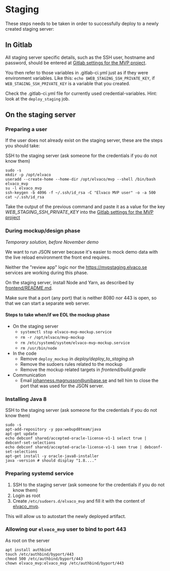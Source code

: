 # Staging

These steps needs to be taken in order to successfully deploy to a newly created staging server:

## In Gitlab

All staging server specific details, such as the SSH user, hostname and password, should be entered at [Gitlab settings for the MVP project](http://gitlab.elvaco.local/elvaco/mvp/settings/ci_cd).

You then refer to those variables in .gitlab-ci.yml just as if they were environment variables. Like this: `echo $WEB_STAGING_SSH_PRIVATE_KEY`, if `WEB_STAGING_SSH_PRIVATE_KEY` is a variable that you created.

Check the .gitlab-ci.yml file for currently used credential-variables. Hint: look at the `deploy_staging` job.

## On the staging server

### Preparing a user

If the user does not already exist on the staging server, these are the steps you should take:

SSH to the staging server (ask someone for the credentials if you do not know them)

    sudo -s
    mkdir -p /opt/elvaco
    useradd --create-home --home-dir /opt/elvaco/mvp --shell /bin/bash elvaco_mvp
    su -l elvaco_mvp
    ssh-keygen -b 4096 -f ~/.ssh/id_rsa -C "Elvaco MVP user" -o -a 500
    cat ~/.ssh/id_rsa

Take the output of the previous command and paste it as a value for the key *WEB_STAGING_SSH_PRIVATE_KEY* into the [Gitlab settings for the MVP project](http://gitlab.elvaco.local/elvaco/mvp/settings/ci_cd)

### During mockup/design phase

*Temporary solution, before November demo*

We want to run JSON server because it's easier to mock demo data with the live reload environment the front end requires.

Neither the "review app" logic nor the https://mvpstaging.elvaco.se services are working during this phase.

On the staging server, install Node and Yarn, as described by [frontend/README.md](../frontend/README.md).

Make sure that a port (any port) that is neither 8080 nor 443 is open, so that we can start a separate web server.

#### Steps to take when/if we EOL the mockup phase

- On the staging server
  - `systemctl stop elvaco-mvp-mockup.service`
  - `rm -r /opt/elvaco/mvp-mockup`
  - `rm /etc/systemd/system/elvaco-mvp-mockup.service`
  - `rm /usr/bin/node`
- In the code
  - Remove `deploy_mockup` in *deploy/deploy_to_staging.sh*
  - Remove the sudoers rules related to the mockup
  - Remove the mockup related targets in *frontend/build.gradle*
- Communication
  - Email johanness.magnusson@unibase.se and tell him to close the port that was used for the JSON server.

### Installing Java 8

SSH to the staging server (ask someone for the credentials if you do not know them)

    sudo -s
    apt-add-repository -y ppa:webupd8team/java
    apt-get update
    echo debconf shared/accepted-oracle-license-v1-1 select true | debconf-set-selections
    echo debconf shared/accepted-oracle-license-v1-1 seen true | debconf-set-selections
    apt-get install -y oracle-java8-installer
    java -version # should display "1.8...."

### Preparing systemd service

1. SSH to the staging server (ask someone for the credentials if you do not know them)
1. Login as root
1. Create `/etc/sudoers.d/elvaco_mvp` and fill it with the content of [elvaco_mvp](elvaco_mvp).

This will allow us to autostart the newly deployed artifact.

### Allowing our `elvaco_mvp` user to bind to port 443

As root on the server

    apt install authbind
    touch /etc/authbind/byport/443
    chmod 500 /etc/authbind/byport/443
    chown elvaco_mvp:elvaco_mvp /etc/authbind/byport/443
